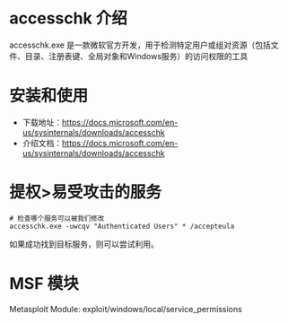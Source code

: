 # accesschk 介绍
accesschk.exe 是一款微软官方开发，用于检测特定用户或组对资源（包括文件、目录、注册表键、全局对象和Windows服务）的访问权限的工具

# 安装和使用
- 下载地址：https://docs.microsoft.com/en-us/sysinternals/downloads/accesschk
- 介绍文档：https://docs.microsoft.com/en-us/sysinternals/downloads/accesschk

# 提权>易受攻击的服务
```
# 检查哪个服务可以被我们修改
accesschk.exe -uwcqv "Authenticated Users" * /accepteula
```
如果成功找到目标服务，则可以尝试利用。

# MSF 模块
Metasploit Module: exploit/windows/local/service_permissions
